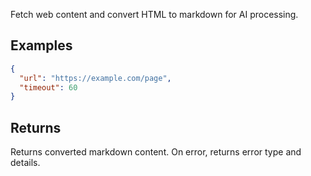 Fetch web content and convert HTML to markdown for AI processing.

## Examples

```json
{
  "url": "https://example.com/page",
  "timeout": 60
}
```

## Returns

Returns converted markdown content. On error, returns error type and details.
